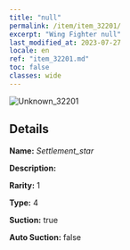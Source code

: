 ```yaml
---
title: "null"
permalink: /item/item_32201/
excerpt: "Wing Fighter null"
last_modified_at: 2023-07-27
locale: en
ref: "item_32201.md"
toc: false
classes: wide
---
```



 ![Unknown_32201](/images/item/Settlement_star_p.png)



## Details

 **Name:** *Settlement_star* 

 **Description:** 

 **Rarity:** 1 

 **Type:** 4 

 **Suction:** true 

 **Auto Suction:** false 


